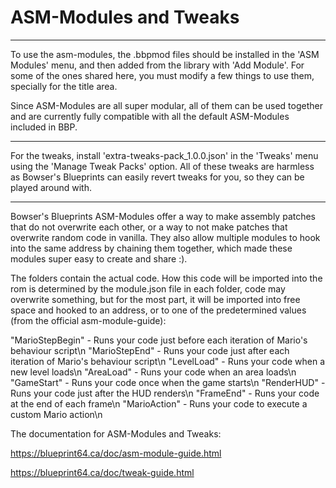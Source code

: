 # ASM-Modules and Tweaks
__________________________
To use the asm-modules, the .bbpmod files should be installed in the 'ASM Modules' menu, and then added from the library with 'Add Module'.
For some of the ones shared here, you must modify a few things to use them, specially for the title area.

Since ASM-Modules are all super modular, all of them can be used together and are currently fully compatible with all the default ASM-Modules included in BBP.
__________________________
For the tweaks, install 'extra-tweaks-pack_1.0.0.json' in the 'Tweaks' menu using the 'Manage Tweak Packs' option. All of these tweaks are harmless as Bowser's Blueprints can easily revert tweaks for you, so they can be played around with.


__________________________
Bowser's Blueprints ASM-Modules offer a way to make assembly patches that do not overwrite each other, or a way to not make patches that overwrite random code in vanilla. They also allow multiple modules to hook into the same address by chaining them together, which made these modules super easy to create and share :).

The folders contain the actual code. How this code will be imported into the rom is determined by the module.json file in each folder, code may overwrite something, but for the most part, it will be imported into free space and hooked to an address, or to one of the predetermined values (from the official asm-module-guide):

"MarioStepBegin" - Runs your code just before each iteration of Mario's behaviour script\n
"MarioStepEnd" - Runs your code just after each iteration of Mario's behaviour script\n
"LevelLoad" - Runs your code when a new level loads\n
"AreaLoad" - Runs your code when an area loads\n
"GameStart" - Runs your code once when the game starts\n
"RenderHUD" - Runs your code just after the HUD renders\n
"FrameEnd" - Runs your code at the end of each frame\n
"MarioAction" - Runs your code to execute a custom Mario action\n

The documentation for ASM-Modules and Tweaks:

https://blueprint64.ca/doc/asm-module-guide.html

https://blueprint64.ca/doc/tweak-guide.html
